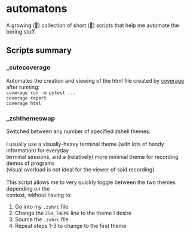 # automatons
A growing (🤞) collection of short (🤞) scripts that help me automate the boring stuff.

## Scripts summary

### _cutecoverage 
Automates the creation and viewing of the html file created by [coverage](https://coverage.readthedocs.io/) after running:
\
`coverage run -m pytest ...`
\
`coverage report`
\
`coverage html`
### _zshthemeswap
Switched between any number of specified zshell themes.
\
\
I usually use a visually-heavy terminal theme (with lots of handy information) for everyday
\
terminal sessions, and a (relatively) more minimal theme for recording demos of programs
\
(visual overload is not ideal for the viewer of said recording).
\
\
This script allows me to very quickly toggle between the two themes depending on the
\
context, without having to:
1. Go into my `.zshrc` file
2. Change the `ZSH_THEME` line to the theme I desire
3. Source the `.zshrc` file
4. Repeat steps 1-3 to change to the first theme
